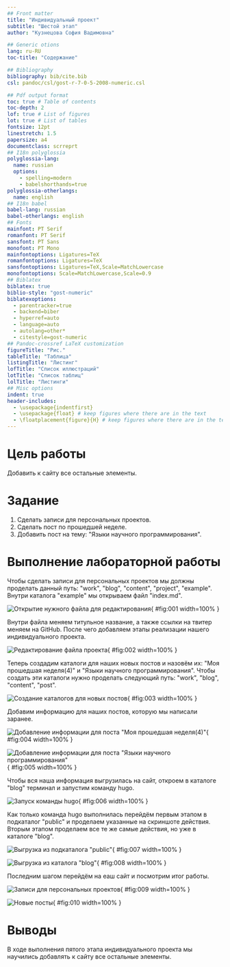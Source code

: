 ```yaml
---
## Front matter
title: "Индивидуальный проект"
subtitle: "Шестой этап"
author: "Кузнецова София Вадимовна"

## Generic otions
lang: ru-RU
toc-title: "Содержание"

## Bibliography
bibliography: bib/cite.bib
csl: pandoc/csl/gost-r-7-0-5-2008-numeric.csl

## Pdf output format
toc: true # Table of contents
toc-depth: 2
lof: true # List of figures
lot: true # List of tables
fontsize: 12pt
linestretch: 1.5
papersize: a4
documentclass: scrreprt
## I18n polyglossia
polyglossia-lang:
  name: russian
  options:
	- spelling=modern
	- babelshorthands=true
polyglossia-otherlangs:
  name: english
## I18n babel
babel-lang: russian
babel-otherlangs: english
## Fonts
mainfont: PT Serif
romanfont: PT Serif
sansfont: PT Sans
monofont: PT Mono
mainfontoptions: Ligatures=TeX
romanfontoptions: Ligatures=TeX
sansfontoptions: Ligatures=TeX,Scale=MatchLowercase
monofontoptions: Scale=MatchLowercase,Scale=0.9
## Biblatex
biblatex: true
biblio-style: "gost-numeric"
biblatexoptions:
  - parentracker=true
  - backend=biber
  - hyperref=auto
  - language=auto
  - autolang=other*
  - citestyle=gost-numeric
## Pandoc-crossref LaTeX customization
figureTitle: "Рис."
tableTitle: "Таблица"
listingTitle: "Листинг"
lofTitle: "Список иллюстраций"
lotTitle: "Список таблиц"
lolTitle: "Листинги"
## Misc options
indent: true
header-includes:
  - \usepackage{indentfirst}
  - \usepackage{float} # keep figures where there are in the text
  - \floatplacement{figure}{H} # keep figures where there are in the text
---
```


# Цель работы

Добавить к сайту все остальные элементы.

# Задание

1. Сделать записи для персональных проектов.
2. Сделать пост по прошедшей неделе.
3. Добавить пост на тему: "Языки научного программирования".

# Выполнение лабораторной работы

Чтобы сделать записи для персональных проектов мы должны проделать данный путь: "work", "blog", "content", "project", "example". Внутри каталога "example" мы открываем файл "index.md".

![Открытие нужного файла для редактирования](image/1.png){ #fig:001 width=100% }

Внутри файла меняем титульное название, а также ссылки на твитер меняем на GitHub. После чего добавляем этапы реализации нашего индивидуального проекта.

![Редактирование файла проекта](image/2.png){ #fig:002 width=100% }

Теперь создадим каталоги для наших новых постов и назовём их: "Моя прошедшая неделя(4)" и "Языки научного программирования". Чтобы создать эти каталоги нужно проделать следующий путь: "work", "blog", "content", "post".

![Создание каталогов для новых постов](image/3.png){ #fig:003 width=100% }

Добавим информацию для наших постов, которую мы написали заранее.

![Добавление информации для поста "Моя прошедшая неделя(4)"](image/4.png){ #fig:004 width=100% }

![Добавление информации для поста "Языки научного программирования"](image/5.png){ #fig:005 width=100% }

Чтобы вся наша информация выгрузилась на сайт, откроем в каталоге "blog" терминал и запустим команду hugo.

![Запуск команды hugo](image/6.png){ #fig:006 width=100% }

Как только команда hugo выполнилась перейдём первым этапом в подкаталог "public" и проделаем указанные на скриншоте действия. Вторым этапом проделаем все те же самые действия, но уже в каталоге "blog".

![Выгрузка из подкаталога "public"](image/7.jpg){ #fig:007 width=100% }

![Выгрузка из каталога "blog"](image/8.jpg){ #fig:008 width=100% }

Последним шагом перейдём на еаш сайт и посмотрим итог работы.

![Записи для персональных проектов](image/9.png){ #fig:009 width=100% }

![Новые посты](image/10.png){ #fig:010 width=100% }

# Выводы

В ходе выполнения пятого этапа индивидуального проекта мы научились добавлять к сайту все остальные элементы.

